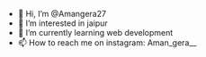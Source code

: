 - 👋 Hi, I’m @Amangera27
- 👀 I’m interested in jaipur
- 🌱 I’m currently learning web development
- 📫 How to reach me on instagram: Aman_gera__

<!---
Amangera27/Amangera27 is a ✨ special ✨ repository because its `README.md` (this file) appears on your GitHub profile.
You can click the Preview link to take a look at your changes.
--->
